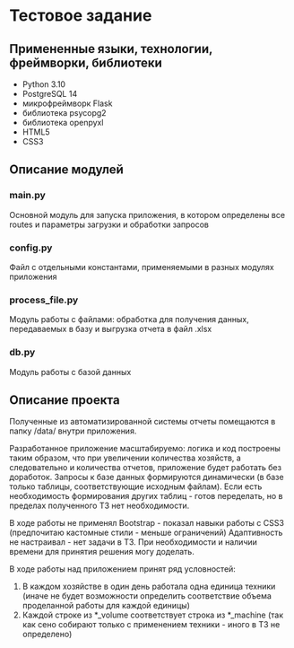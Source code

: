 # Тестовое задание
## Примененные языки, технологии, фреймворки, библиотеки
- Python 3.10
- PostgreSQL 14
- микрофреймворк Flask
- библиотека psycopg2
- библиотека openpyxl
- HTML5
- CSS3

## Описание модулей

### main.py
Основной модуль для запуска приложения, в котором определены все routes и параметры загрузки и обработки запросов

### config.py
Файл с отдельными константами, применяемыми в разных модулях приложения

### process_file.py
Модуль работы с файлами: обработка для получения данных, передаваемых в базу и выгрузка отчета в файл .xlsx

### db.py
Модуль работы с базой данных

## Описание проекта
Полученные из автоматизированной системы отчеты помещаются в папку /data/ внутри приложения.

Разработанное приложение масштабируемо: логика и код построены таким образом, что при увеличении количества хозяйств,
а следовательно и количества отчетов, приложение будет работать без доработок. Запросы к базе данных формируются 
динамически (в базе только таблицы, соответствующие исходным файлам). Если есть необходимость формирования других 
таблиц - готов переделать, но в пределах полученного ТЗ нет необходимости.

В ходе работы не применял Bootstrap - показал навыки работы с CSS3 (предпочитаю кастомные стили - меньше ограничений)
Адаптивность не настраивал - нет задачи в ТЗ. При необходимости и наличии времени для принятия решения могу доделать.

В ходе работы над приложением принят ряд условностей:
1. В каждом хозяйстве в один день работала одна единица техники (иначе не будет возможности определить соответствие 
объема проделанной работы для каждой единицы)
2. Каждой строке из *_volume соответствует строка из *_machine (так как сено собирают только с применением техники - 
иного в ТЗ не определено)


